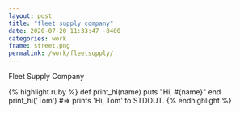 ```yaml
---
layout: post
title: "fleet supply company"
date: 2020-07-20 11:33:47 -0400
categories: work
frame: street.png
permalink: /work/fleetsupply/
---
```


Fleet Supply Company

{% highlight ruby %}
def print_hi(name)
puts "Hi, #{name}"
end
print_hi('Tom')
#=> prints 'Hi, Tom' to STDOUT.
{% endhighlight %}
